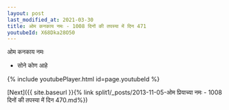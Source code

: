 ```yaml
---
layout: post
last_modified_at: 2021-03-30
title: ओम कनकाय नमः - 1008 दिनों की तपस्या में दिन 471
youtubeId: X68Dka28O50
---
```

 
 
 ओम कनकाय नमः  
 
 -  सोने कोण आहे 
 
  
 
  
 
 
 
 
 
 


{% include youtubePlayer.html id=page.youtubeId %}
 
[Next]({{ site.baseurl }}{% link  split1/_posts/2013-11-05-ओम प्रियाच्या नमः - 1008 दिनों की तपस्या में दिन 470.md%})
 
